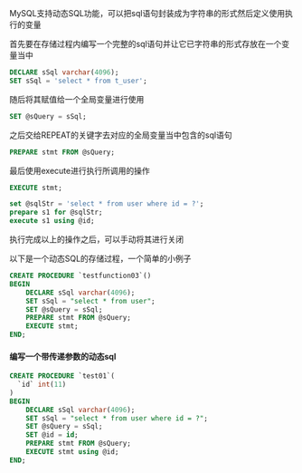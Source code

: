 
MySQL支持动态SQL功能，可以把sql语句封装成为字符串的形式然后定义使用执行的变量

首先要在存储过程内编写一个完整的sql语句并让它已字符串的形式存放在一个变量当中

```sql
DECLARE sSql varchar(4096);
SET sSql = 'select * from t_user';
```

随后将其赋值给一个全局变量进行使用

```sql
SET @sQuery = sSql;
```

之后交给REPEAT的关键字去对应的全局变量当中包含的sql语句

```sql
PREPARE stmt FROM @sQuery;
```

最后使用execute进行执行所调用的操作

```sql
EXECUTE stmt;
```


```sql
set @sqlStr = 'select * from user where id = ?';
prepare s1 for @sqlStr;
execute s1 using @id;
```

执行完成以上的操作之后，可以手动将其进行关闭

以下是一个动态SQL的存储过程，一个简单的小例子

```sql
CREATE PROCEDURE `testfunction03`()
BEGIN
    DECLARE sSql varchar(4096);
    SET sSql = "select * from user";
    SET @sQuery = sSql;
    PREPARE stmt FROM @sQuery;
    EXECUTE stmt;
END;
```

#### 编写一个带传递参数的动态sql

```sql
CREATE PROCEDURE `test01`(
  `id` int(11)
)
BEGIN
    DECLARE sSql varchar(4096);
    SET sSql = "select * from user where id = ?";
    SET @sQuery = sSql;
    SET @id = id;
    PREPARE stmt FROM @sQuery;
    EXECUTE stmt using @id;
END;
```
